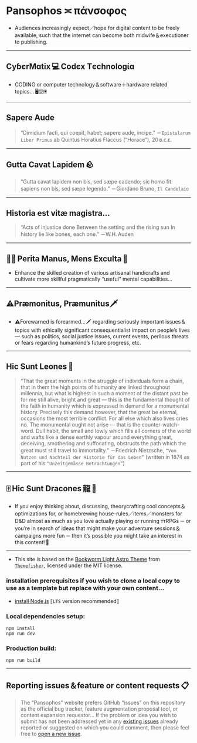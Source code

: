 # Pansophos ≍ πάνσοφος
* Audiences increasingly expect／hope for digital content to be freely available, such that the internet can become both midwife＆executioner to publishing.
---
## CyɓєrMɑtix 💻 Codєx Tєchnologίɑ
* CODING or computer technology＆software＋hardware related topics… 🖥⌨️🖲
---
## Sapere Aude
> “Dimidium facti, qui coepit, habet; sapere aude, incipe.”
> －`Epistularum Liber Primus` ab Quintus Horatius Flaccus (“Horace”), 20 ʙ.ᴄ.ᴇ.
---
## Gutta Cavat Lapidem 🪨
> “Gutta cavat lapidem non bis, sed sæpe cadendo; sic homo fit sapiens non bis, sed sæpe legendo.”
> －Giordano Bruno, `Il Candelaio`
---
## Historia est vitæ magistra…
> “Acts of injustice done
> Between the setting and the rising sun
> In history lie like bones, each one.”
> －W.H. Auden
---
## 🤌🏼 Perita Manus, Mens Exculta 🧠
* Enhance the skilled creation of various artisanal handicrafts and cultivate more skillful pragmatically “useful” mental capabilities…
---
## ⚠️Præmonitus, Præmunitus🗡
* ⚠️Forewarned is forearmed…🗡 regarding seriously important issues＆topics with ethically significant consequentialist impact on people’s lives — such as politics, social justice issues, current events, perilous threats or fears regarding humankind’s future progress, etc.
---
## Hic Sunt Leones 🦁
> “That the great moments in the struggle of individuals form a chain, that in them the high points of humanity are linked throughout millennia, but what is highest in such a moment of the distant past be for me still alive, bright and great — this is the fundamental thought of the faith in humanity which is expressed in demand for a monumental history. Precisely this demand however, that the great be eternal, occasions the most terrible conflict. For all else which also lives cries no. The monumental ought not arise — that is the counter-watch-word. Dull habit, the small and lowly which fills all corners of the world and wafts like a dense earthly vapour around everything great, deceiving, smothering and suffocating, obstructs the path which the great must still travel to immortality.”
> －Friedrich Nietzsche, `“Vom Nutzen und Nachteil der Historie für das Leben”` (written in 1874 as part of his `“Unzeitgemässe Betrachtungen”`)
---
## 🀄 Hic Sunt Dracones ⿓ 🐉
* If you enjoy thinking about, discussing, theorycrafting cool concepts＆optimizations for, or homebrewing house-rules／items／monsters for D&D almost as much as you love actually playing or running ттRPGs － or you’re in search of ideas that might make your adventure sessions＆campaigns more fun － then it’s possible you might take an interest in this content! 🎲
---
* This site is based on the [Bookworm Light Astro Theme](https://github.com/themefisher/bookworm-light-astro/) from [`Themefisher`](https://themefisher.com), licensed under the MIT license.

### installation prerequisites if you wish to clone a local copy to use as a template but replace with your own content…
* [install Node.js](https://nodejs.org/en/download/) ⟦`LTS` version recommended⟧
### Local dependencies setup:
```
npm install
npm run dev
```
### Production build:
```
npm run build
```
---
<!-- reporting BUGs／requests -->
## Reporting issues＆feature or content requests 📋
> The “Pansophos” website prefers GitHub “issues” on this repository as the official bug tracker, feature augmentation proposal tool, or content expansion requestor… If the problem or idea you wish to submit has not been addressed yet in any [existing issues](https://github.com/pansophos/pansophos.github.io/issues) already reported or suggested on which you could comment, then please feel free to [open a new issue](https://github.com/pansophos/pansophos.github.io/issues).
